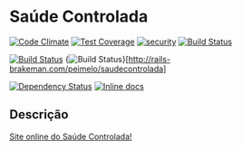 # Saúde Controlada

[![Code Climate](https://codeclimate.com/github/peimelo/saudecontrolada/badges/gpa.svg)](https://codeclimate.com/github/peimelo/saudecontrolada)
[![Test Coverage](https://codeclimate.com/github/peimelo/saudecontrolada/badges/coverage.svg)](https://codeclimate.com/github/peimelo/saudecontrolada/coverage)
[![security](https://hakiri.io/github/peimelo/saudecontrolada/master.svg)](https://hakiri.io/github/peimelo/saudecontrolada/master)
[![Build Status](https://travis-ci.org/peimelo/saudecontrolada.svg?branch=master)](https://travis-ci.org/peimelo/saudecontrolada)

[![Build Status](http://rails-brakeman.com/peimelo/saudecontrolada.png)](http://rails-brakeman.com/peimelo/saudecontrolada)
{<img src="http://rails-brakeman.com/peimelo/saudecontrolada.png" alt="Build Status" />}[http://rails-brakeman.com/peimelo/saudecontrolada]

[![Dependency Status](https://gemnasium.com/peimelo/saudecontrolada.svg)](https://gemnasium.com/peimelo/saudecontrolada)
[![Inline docs](http://inch-ci.org/github/peimelo/saudecontrolada.svg?branch=master)](http://inch-ci.org/github/peimelo/saudecontrolada)

## Descrição

[Site online do Saúde Controlada!](https://saudecontrolada.com.br)

